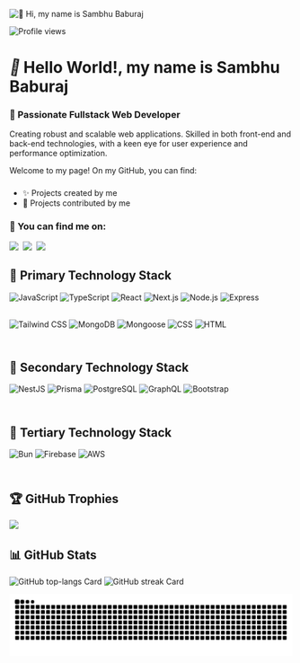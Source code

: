 ![👋 Hi, my name is Sambhu Baburaj](https://mir-s3-cdn-cf.behance.net/project_modules/max_1200/79731568097599.5b50bca477735.jpg)

![Profile views](https://komarev.com/ghpvc/?username=SambhuBaburaj&label=Profile%20views&color=0e75b6&style=flat)

<style>
@keyframes wave {
  0%, 100% { transform: rotate(0deg); }
  25% { transform: rotate(20deg); }
  75% { transform: rotate(-20deg); }
}
.wave-emoji {
  display: inline-block;
  animation: wave 1.5s ease-in-out infinite;
  transform-origin: 70% 70%;
}
</style>
<div id="toc">
   <ul style="list-style: none; padding-left: 0;">
     <summary>
       <h1>
         <span class="wave-emoji">👋</span> Hello World!, my name is Sambhu Baburaj
       </h1>
     </summary>
   </ul>
</div>

### 🚀 Passionate Fullstack Web Developer
<p align="left">
Creating robust and scalable web applications. Skilled in both front-end and back-end technologies, with a keen eye for user experience and performance optimization.
</p>

<div>Welcome to my page! On my GitHub, you can find:</div>

### 

<ul>
  <li>✨ Projects created by me</li>
  <li>🤝 Projects contributed by me</li>
</ul>


### 🔎 You can find me on:

<p align="left"><a href="https://github.com/SambhuBaburaj" target="_blank"><img src="https://img.shields.io/badge/GitHub-100000?logo=github&logoColor=white" height="28" style="margin-right: 4px"></a>  <a href="sambhubaburaj513@gmail.com" target="_blank"><img src="https://img.shields.io/badge/Gmail-D14836?style=for-the-badge&logo=gmail&logoColor=white" height="28" style="margin-right: 4px"></a> <a href="https://www.linkedin.com/in/https://www.linkedin.com/in/sambhu-baburaj/" target="_blank"><img src="https://img.shields.io/badge/LinkedIn-0077B5?style=for-the-badge&logo=linkedin&logoColor=white" height="28" style="margin-right: 4px"></a></p>


<div>
<div class="markdown-heading" dir="auto">

  ## 🥇 Primary Technology Stack</h2>
  <a id="user-content--primary-technology-stack" class="anchor" aria-label="Permalink: 🥇 Primary Technology Stack" href="#-primary-technology-stack">

  </a>
</div>
  <div style="display: flex; flex-wrap: wrap; gap: 4px; justify-content: left;">
    <img src="https://img.shields.io/badge/JavaScript-F7DF1C?logo=javascript&logoColor=white" height="44" alt="JavaScript">
    <img src="https://img.shields.io/badge/TypeScript-3178C6?logo=typescript&logoColor=white" height="44" alt="TypeScript">
    <img src="https://img.shields.io/badge/React-20232A?logo=react&logoColor=61DAFB" height="44" alt="React">
    <img src="https://img.shields.io/badge/Next.js-000000?logo=next.js&logoColor=white" height="44" alt="Next.js">
    <img src="https://img.shields.io/badge/Node.js-8CC84B?logo=node.js&logoColor=white" height="44" alt="Node.js">
    <img src="https://img.shields.io/badge/Express-000000?logo=express&logoColor=white" height="44" alt="Express">
    <img src="https://img.shields.io/badge/Tailwind_CSS-38B2AC?logo=tailwind-css&logoColor=white" height="44" alt="Tailwind CSS">
        <img src="https://img.shields.io/badge/MongoDB-4EA94B?logo=mongodb&logoColor=white" height="44" alt="MongoDB">
    <img src="https://img.shields.io/badge/Mongoose-880000?logo=mongoose&logoColor=white" height="44" alt="Mongoose">
    <img src="https://img.shields.io/badge/CSS-1572B6?logo=css3&logoColor=white" height="44" alt="CSS">
<img src="https://img.shields.io/badge/HTML-E34F26?logo=html5&logoColor=white" height="44" alt="HTML">
  </div>
</div>

<div>
<div class="markdown-heading" dir="auto">

  ## 🥈 Secondary Technology Stack</h2>
  <a id="user-content--secondary-technology-stack" class="anchor" aria-label="Permalink: 🥈 Secondary Technology Stack" href="#-secondary-technology-stack">

  </a>
</div>
  <div style="display: flex; flex-wrap: wrap; gap: 4px; justify-content: left;">
    <img src="https://img.shields.io/badge/NestJS-E0234E?logo=nestjs&logoColor=white" height="44" alt="NestJS">
    <img src="https://img.shields.io/badge/Prisma-2D3748?logo=prisma&logoColor=white" height="44" alt="Prisma">
    <img src="https://img.shields.io/badge/PostgreSQL-316192?logo=postgresql&logoColor=white" height="44" alt="PostgreSQL">
       <img src="https://img.shields.io/badge/GraphQL-E10098?logo=graphql&logoColor=white" height="44" alt="GraphQL">
       <img src="https://img.shields.io/badge/Bootstrap-7952B3?logo=bootstrap&logoColor=white" height="44" alt="Bootstrap">

  </div>
</div>

<div>
<div class="markdown-heading" dir="auto">

  ## 🥉 Tertiary Technology Stack</h2>
  <a id="user-content--tertiary-technology-stack" class="anchor" aria-label="Permalink: 🥉 Tertiary Technology Stack" href="#-tertiary-technology-stack">

  </a>
</div>
  <div style="display: flex; flex-wrap: wrap; gap: 4px; justify-content: left;">
    <img src="https://img.shields.io/badge/Bun-FFDF00?logo=bun&logoColor=White" height="44" alt="Bun">
    <img src="https://img.shields.io/badge/Firebase-FFCA28?logo=firebase&logoColor=white" height="44" alt="Firebase">
<img src="https://img.shields.io/badge/AWS-232F3E?logo=amazon-aws&logoColor=white" height="44" alt="AWS">

  </div>
</div>


## 🏆 GitHub Trophies

![](https://github-profile-trophy.vercel.app/?username=SambhuBaburaj&theme=radical&no-frame=false&no-bg=true&margin-w=4)

## 📊 GitHub Stats
<p align="left">
   <img width="48%" height="100" src="https://github-readme-stats.vercel.app/api/top-langs?username=SambhuBaburaj&theme=react&hide_title=false&layout=compact&langs_count=6&hide_progress=false&card_width=400" alt="GitHub top-langs Card" />   
   <img width="48%" height="100" src="https://streak-stats.demolab.com/?user=SambhuBaburaj&theme=react&hide_border=false&date_format=M+j%5B%2C+Y%5D&mode=daily&hide_total_contributions=false&hide_current_streak=false&hide_longest_streak=false&card_height=200" alt="GitHub streak Card" />
</p>





![snake gif](https://github.com/SambhuBaburaj/SambhuBaburaj/blob/output/github-snake-dark.svg)
